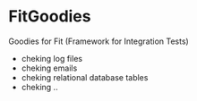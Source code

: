 FitGoodies
==========

Goodies for Fit (Framework for Integration Tests)

- cheking log files
- cheking emails
- cheking relational database tables
- cheking ..